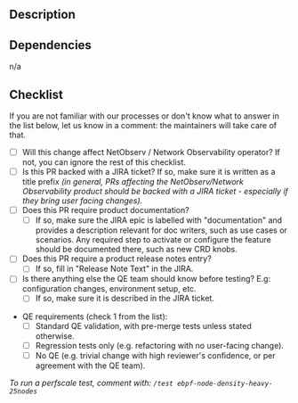 ## Description

<!-- Fill-in description here -->

## Dependencies

<!-- List here any related PRs with links, that need to be pulled also for testing -->
n/a

## Checklist

If you are not familiar with our processes or don't know what to answer in the list below, let us know in a comment: the maintainers will take care of that.

* [ ] Will this change affect NetObserv / Network Observability operator? If not, you can ignore the rest of this checklist.
* [ ] Is this PR backed with a JIRA ticket? If so, make sure it is written as a title prefix _(in general, PRs affecting the NetObserv/Network Observability product should be backed with a JIRA ticket - especially if they bring user facing changes)._
* [ ] Does this PR require product documentation?
  * [ ] If so, make sure the JIRA epic is labelled with "documentation" and provides a description relevant for doc writers, such as use cases or scenarios. Any required step to activate or configure the feature should be documented there, such as new CRD knobs.
* [ ] Does this PR require a product release notes entry?
  * [ ] If so, fill in "Release Note Text" in the JIRA.
* [ ] Is there anything else the QE team should know before testing? E.g: configuration changes, environment setup, etc.
  * [ ] If so, make sure it is described in the JIRA ticket.
* QE requirements (check 1 from the list):
  * [ ] Standard QE validation, with pre-merge tests unless stated otherwise.
  * [ ] Regression tests only (e.g. refactoring with no user-facing change).
  * [ ] No QE (e.g. trivial change with high reviewer's confidence, or per agreement with the QE team).

_To run a perfscale test, comment with: `/test ebpf-node-density-heavy-25nodes`_
